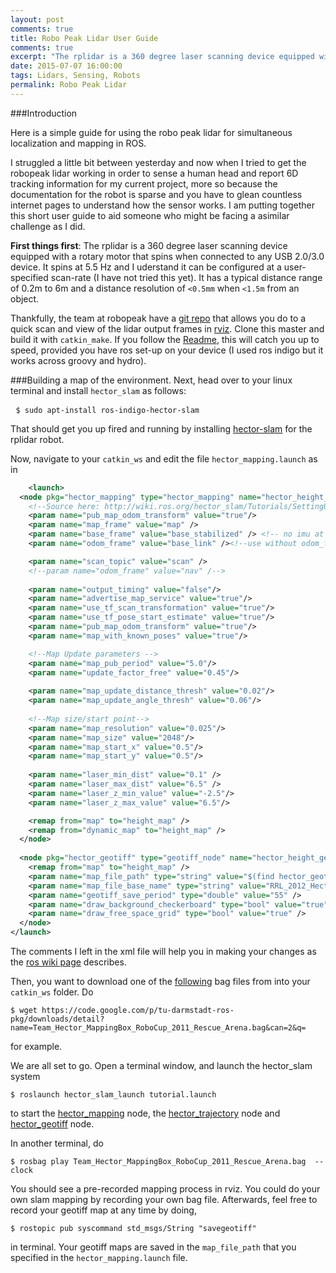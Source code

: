 ```yaml
---
layout: post
comments: true
title: Robo Peak Lidar User Guide
comments: true
excerpt: "The rplidar is a 360 degree laser scanning device equipped with a rotary motor that spins when connected to any USB 2.0/3.0 device. It spins at 5.5 Hz and I uderstand it can be configured at a  user-specified scan-rate ..."
date: 2015-07-07 16:00:00
tags: Lidars, Sensing, Robots
permalink: Robo Peak Lidar
---
```


<div style="text-align:center;"></div>

###Introduction

Here is a simple guide for using the robo peak lidar for simultaneous localization and mapping in ROS.

I struggled a little bit between yesterday and now when I tried to get the robopeak lidar working in order to sense a human head and report 6D tracking information for my current project, more so because the documentation for the robot is sparse and you have to glean countless internet pages to understand how the sensor works. I am putting together this short user guide to aid someone who might be facing a asimilar challenge as I did. 

**First things first**: The rplidar is a 360 degree laser scanning device equipped with a rotary motor that spins when connected to any USB 2.0/3.0 device. It spins at 5.5 Hz and I uderstand it can be configured at a user-specified scan-rate (I have not tried this yet). It has a typical distance range of 0.2m to 6m and a distance resolution of `<0.5mm` when `<1.5m` from an object.

Thankfully, the team at robopeak have a [git repo](https://github.com/robopeak/rplidar_ros) that allows you do to a quick scan and view of the lidar output frames in [rviz](http://wiki.ros.org/rviz/Tutorials). Clone this master and build it with `catkin_make`. If you follow the [Readme](https://github.com/robopeak/rplidar_ros), this will catch you up to speed, provided you have ros set-up on your device (I used ros indigo but it works across groovy and hydro).

###Building a map of the environment.
Next, head over to your linux terminal and install `hector_slam` as follows:

<pre class="terminal"> <code>$ sudo apt-install ros-indigo-hector-slam</code></pre>

That should get you up fired and running by installing [hector-slam](http://wiki.ros.org/hector_slam/Tutorials/SettingUpForYourRobot) for the rplidar robot.

Now, navigate to your `catkin_ws` and edit the file `hector_mapping.launch` as in 

```xml
    <launch>
  <node pkg="hector_mapping" type="hector_mapping" name="hector_height_mapping" output="screen">
    <!--Source here: http://wiki.ros.org/hector_slam/Tutorials/SettingUpForYourRobot-->
    <param name="pub_map_odom_transform" value="true"/>
    <param name="map_frame" value="map" />
    <param name="base_frame" value="base_stabilized" /> <!-- no imu at the moment to get roll/pitch angles so base_frame == base_stabilized-->
    <param name="odom_frame" value="base_link" /><!--use without odom_frame-->

    <param name="scan_topic" value="scan" />
    <!--param name="odom_frame" value="nav" /-->
    
    <param name="output_timing" value="false"/>
    <param name="advertise_map_service" value="true"/>
    <param name="use_tf_scan_transformation" value="true"/>
    <param name="use_tf_pose_start_estimate" value="true"/>
    <param name="pub_map_odom_transform" value="true"/>
    <param name="map_with_known_poses" value="true"/>

    <!--Map Update parameters -->
    <param name="map_pub_period" value="5.0"/>
    <param name="update_factor_free" value="0.45"/>
    
    <param name="map_update_distance_thresh" value="0.02"/>
    <param name="map_update_angle_thresh" value="0.06"/>
    
    <!--Map size/start point-->
    <param name="map_resolution" value="0.025"/>
    <param name="map_size" value="2048"/>
    <param name="map_start_x" value="0.5"/>
    <param name="map_start_y" value="0.5"/>
    
    <param name="laser_min_dist" value="0.1" />
    <param name="laser_max_dist" value="6.5" />
    <param name="laser_z_min_value" value="-2.5"/>
    <param name="laser_z_max_value" value="6.5"/>

    <remap from="map" to="height_map" />
    <remap from="dynamic_map" to="height_map" />
  </node>
  
  <node pkg="hector_geotiff" type="geotiff_node" name="hector_height_geotiff_node" output="screen" launch-prefix="nice -n 15">
    <remap from="map" to="height_map" />
    <param name="map_file_path" type="string" value="$(find hector_geotiff)/maps" />
    <param name="map_file_base_name" type="string" value="RRL_2012_HectorDarmstadt_2m" />
    <param name="geotiff_save_period" type="double" value="55" />
    <param name="draw_background_checkerboard" type="bool" value="true" />
    <param name="draw_free_space_grid" type="bool" value="true" />
  </node>
</launch>
```

The comments I left in the xml file will help you in making your changes as the [ros wiki page](http://wiki.ros.org/hector_slam/Tutorials/SettingUpForYourRobot) describes.

Then, you want to download one of the [following](https://code.google.com/p/tu-darmstadt-ros-pkg/downloads/list) bag files from into your `catkin_ws` folder. Do

<pre class="terminal"><code>$ wget https://code.google.com/p/tu-darmstadt-ros-pkg/downloads/detail?name=Team_Hector_MappingBox_RoboCup_2011_Rescue_Arena.bag&can=2&q=</code></pre>

for example. 

We are all set to go. Open a terminal window, and launch the hector_slam system

<pre class="terminal"><code>$ roslaunch hector_slam_launch tutorial.launch</code></pre>

to start the [hector_mapping](http://wiki.ros.org/hector_mapping) node, the [hector_trajectory](http://wiki.ros.org/hector_trajectory_server) node and [hector_geotiff](http://wiki.ros.org/hector_geotiff) node. 

In another terminal, do

<pre class="terminal"><code>$ rosbag play Team_Hector_MappingBox_RoboCup_2011_Rescue_Arena.bag  --clock</code></pre>

You should see a pre-recorded mapping process in rviz. You could do your own slam mapping by recording your own bag file. Afterwards, feel free to record your geotiff map at any time by doing,

<pre class="terminal"><code>$ rostopic pub syscommand std_msgs/String "savegeotiff"</code></pre> 

in terminal. Your geotiff maps are saved in the `map_file_path` that you specified in the `hector_mapping.launch` file.

<!--
<a href="https://twitter.com/share" class="twitter-share-button" data-via="patmeansnoble">Tweet</a>
<script>!function(d,s,id){var js,fjs=d.getElementsByTagName(s)[0],p=/^http:/.test(d.location)?'http':'https';if(!d.getElementById(id)){js=d.createElement(s);js.id=id;js.src=p+'://platform.twitter.com/widgets.js';fjs.parentNode.insertBefore(js,fjs);}}(document, 'script', 'twitter-wjs');</script>
-->